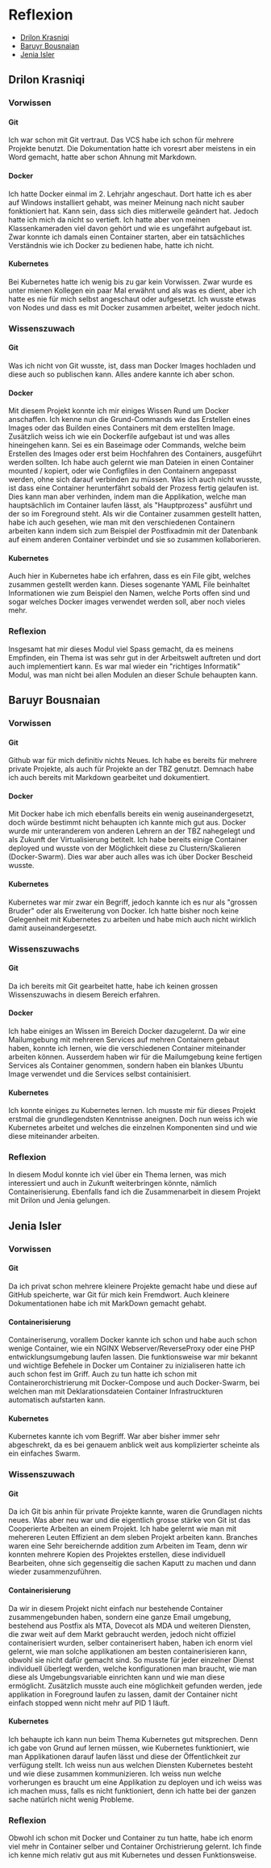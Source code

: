 # Reflexion
- [Drilon Krasniqi](#Drilon-Krasniqi)
- [Baruyr Bousnaian](#Baruyr-Bousnaian)
- [Jenia Isler](#Jenia-Isler)

## Drilon Krasniqi

### Vorwissen

#### Git
Ich war schon mit Git vertraut. Das VCS habe ich schon für mehrere Projekte benutzt. Die Dokumentation hatte ich voresrt aber meistens in ein Word gemacht, hatte aber schon Ahnung mit Markdown.

#### Docker
Ich hatte Docker einmal im 2. Lehrjahr angeschaut. Dort hatte ich es aber auf Windows installiert gehabt, was meiner Meinung nach nicht sauber fonktioniert hat. Kann sein, dass sich dies mitlerweile geändert hat. Jedoch hatte ich mich da nicht so vertieft. Ich hatte aber von meinen Klassenkameraden viel davon gehört und wie es ungefährt aufgebaut ist. 
Zwar konnte ich damals einen Container starten, aber ein tatsächliches Verständnis wie ich Docker zu bedienen habe, hatte ich nicht.

#### Kubernetes
Bei Kubernetes hatte ich wenig bis zu gar kein Vorwissen. Zwar wurde es unter mienen Kollegen ein paar Mal erwähnt und als was es dient, aber ich hatte es nie für mich selbst angeschaut oder aufgesetzt. Ich wusste etwas von Nodes und dass es mit Docker zusammen arbeitet, weiter jedoch nicht.

### Wissenszuwach

#### Git
Was ich nicht von Git wusste, ist, dass man Docker Images hochladen und diese auch so publischen kann. Alles andere kannte ich aber schon.

#### Docker
Mit diesem Projekt konnte ich mir einiges Wissen Rund um Docker anschaffen. Ich kenne nun die Grund-Commands wie das Erstellen eines Images oder das Builden eines Containers mit dem erstellten Image. Zusätzlich weiss ich wie ein Dockerfile aufgebaut ist und was alles hineingehen kann. Sei es ein Baseimage oder Commands, welche beim Erstellen des Images oder erst beim Hochfahren des Containers, ausgeführt werden sollten. Ich habe auch gelernt wie man Dateien in einen Container mounted / kopiert, oder wie Configfiles in den Containern angepasst werden, ohne sich darauf verbinden zu müssen. Was ich auch nicht wusste, ist dass eine Container herunterfährt sobald der Prozess fertig gelaufen ist. Dies kann man aber verhinden, indem man die Applikation, welche man hauptsächlich im Container laufen lässt, als "Hauptprozess" ausführt und der so im Foreground steht. Als wir die Container zusammen gestellt hatten, habe ich auch gesehen, wie man mit den verschiedenen Containern arbeiten kann indem sich zum Beispiel der Postfixadmin mit der Datenbank auf einem anderen Container verbindet und sie so zusammen kollaborieren.

#### Kubernetes
Auch hier in Kubernetes habe ich erfahren, dass es ein File gibt, welches zusammen gestellt werden kann. Dieses sogenante YAML File beinhaltet Informationen wie zum Beispiel den Namen, welche Ports offen sind und sogar welches Docker images verwendet werden soll, aber noch vieles mehr.

### Reflexion
Insgesamt hat mir dieses Modul viel Spass gemacht, da es meinens Empfinden, ein Thema ist was sehr gut in der Arbeitswelt auftreten und dort auch implementiert kann. Es war mal wieder ein "richtiges Informatik" Modul, was man nicht bei allen Modulen an dieser Schule behaupten kann.

## Baruyr Bousnaian

### Vorwissen

#### Git
Github war für mich definitiv nichts Neues. Ich habe es bereits für mehrere private Projekte, als auch für Projekte an der TBZ genutzt. Demnach habe ich auch bereits mit Markdown gearbeitet und dokumentiert.
#### Docker
Mit Docker habe ich mich ebenfalls bereits ein wenig auseinandergesetzt, doch würde bestimmt nicht behaupten ich kannte mich gut aus. Docker wurde mir unteranderem von anderen Lehrern an der TBZ nahegelegt und als Zukunft der Virtualisierung betitelt. Ich habe bereits einige Container deployed und wusste von der Möglichkeit diese zu Clustern/Skalieren (Docker-Swarm). Dies war aber auch alles was ich über Docker Bescheid wusste.
#### Kubernetes
Kubernetes war mir zwar ein Begriff, jedoch kannte ich es nur als "grossen Bruder" oder als Erweiterung von Docker. Ich hatte bisher noch keine Gelegenheit mit Kubernetes zu arbeiten und habe mich auch nicht wirklich damit auseinandergesetzt.


### Wissenszuwachs

#### Git
Da ich bereits mit Git gearbeitet hatte, habe ich keinen grossen Wissenszuwachs in diesem Bereich erfahren.
#### Docker
Ich habe einiges an Wissen im Bereich Docker dazugelernt. Da wir eine Mailumgebung mit mehreren Services auf mehren Containern gebaut haben, konnte ich lernen, wie die verschiedenen Container miteinander arbeiten können. Ausserdem haben wir für die Mailumgebung keine fertigen Services als Container genommen, sondern haben ein blankes Ubuntu Image verwendet und die Services selbst containisiert. 
#### Kubernetes
Ich konnte einiges zu Kubernetes lernen. Ich musste mir für dieses Projekt erstmal die grundlegendsten Kenntnisse aneignen. Doch nun weiss ich wie Kubernetes arbeitet und welches die einzelnen Komponenten sind und wie diese miteinander arbeiten.


### Reflexion
In diesem Modul konnte ich viel über ein Thema lernen, was mich interessiert und auch in Zukunft weiterbringen könnte, nämlich Containerisierung. Ebenfalls fand ich die Zusammenarbeit in diesem Projekt mit Drilon und Jenia gelungen.


## Jenia Isler

### Vorwissen
#### Git
Da ich privat schon mehrere kleinere Projekte gemacht habe und diese auf GitHub speicherte, war Git für mich kein Fremdwort. Auch kleinere Dokumentationen habe ich mit MarkDown gemacht gehabt.
#### Containerisierung
Containeriserung, vorallem Docker kannte ich schon und habe auch schon wenige Container, wie ein NGINX Webserver/ReverseProxy oder eine PHP entwicklungsumgebung laufen lassen. Die funktionsweise war mir bekannt und wichtige Befehele in Docker um Container zu inizialiseren hatte ich auch schon fest im Griff. Auch zu tun hatte ich schon mit Containerorchistrierung mit Docker-Compose und auch Docker-Swarm, bei welchen man mit Deklarationsdateien Container Infrastruckturen automatisch aufstarten kann. 
#### Kubernetes
Kubernetes kannte ich vom Begriff. War aber bisher immer sehr abgeschrekt, da es bei genauem anblick weit aus komplizierter scheinte als ein einfaches Swarm.



### Wissenszuwach

#### Git
Da ich Git bis anhin für private Projekte kannte, waren die Grundlagen nichts neues. Was aber neu war und die eigentlich grosse stärke von Git ist das Cooperierte Arbeiten an einem Projekt. Ich habe gelernt wie man mit mehereren Leuten Effizient an dem sleben Projekt arbeiten kann. Branches waren eine Sehr bereichernde addition zum Arbeiten im Team, denn wir konnten mehrere Kopien des Projektes erstellen, diese individuell Bearbeiten, ohne sich gegenseitig die sachen Kaputt zu machen und dann wieder zusammenzuführen.
#### Containerisierung
Da wir in diesem Projekt nicht einfach nur bestehende Container zusammengebunden haben, sondern eine ganze Email umgebung, bestehend aus Postfix als MTA, Dovecot als MDA und weiteren Diensten, die zwar weit auf dem Markt gebraucht werden, jedoch nicht offiziel containerisiert wurden, selber containerisert haben, haben ich enorm viel gelernt, wie man solche applikationen am besten containerisieren kann, obwohl sie nicht dafür gemacht sind. So musste für jeder einzelner Dienst individuell überlegt werden, welche konfigurationen man braucht, wie man diese als Umgebungsvariable einrichten kann und wie man diese ermöglicht. Zusätzlich musste auch eine möglichkeit gefunden werden, jede applikation in Foreground laufen zu lassen, damit der Container nicht einfach stopped wenn nicht mehr auf PID 1 läuft.

#### Kubernetes
Ich behaupte ich kann nun beim Thema Kubernetes gut mitsprechen. Denn ich gabe von Grund auf lernen müssen, wie Kubernetes funktioniert, wie man Applikationen darauf laufen lässt und diese der Öffentlichkeit zur verfügung stellt. Ich weiss nun aus welchen Diensten Kubernetes besteht und wie diese zusammen kommunizieren. Ich weiss nun welche vorherungen es braucht um eine Applikation zu deployen und ich weiss was ich machen muss, falls es nicht funktioniert, denn ich hatte bei der ganzen sache natürlch nicht wenig Probleme. 

### Reflexion
Obwohl ich schon mit Docker und Container zu tun hatte, habe ich enorm viel mehr in Container selber und Container Orchistrierung gelernt. Ich finde ich kenne mich relativ gut aus mit Kubernetes und dessen Funktionsweise. 
